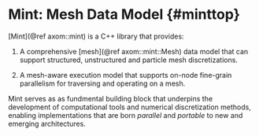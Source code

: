 Mint: Mesh Data Model {#minttop}
============

[Mint](@ref axom::mint) is a C++ library that provides:

1. A comprehensive  [mesh](@ref axom::mint::Mesh) data model that can support
   structured, unstructured and particle mesh discretizations.

2. A mesh-aware execution model that supports on-node fine-grain parallelism for 
   traversing and operating on a mesh. 
   
Mint serves as as fundmental building block that underpins the development of
computational tools and numerical discretization methods, enabling implementations 
that are born *parallel* and *portable* to new and emerging architectures.
